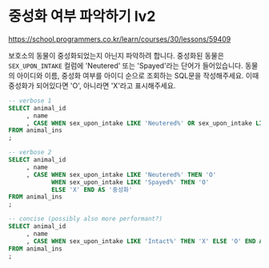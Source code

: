 # 중성화 여부 파악하기 lv2
https://school.programmers.co.kr/learn/courses/30/lessons/59409

보호소의 동물이 중성화되었는지 아닌지 파악하려 합니다. 중성화된 동물은 `SEX_UPON_INTAKE` 컬럼에 'Neutered' 또는 'Spayed'라는 단어가 들어있습니다. 동물의 아이디와 이름, 중성화 여부를 아이디 순으로 조회하는 SQL문을 작성해주세요. 이때 중성화가 되어있다면 'O', 아니라면 'X'라고 표시해주세요.

```sql
-- verbose 1
SELECT animal_id
     , name
     , CASE WHEN sex_upon_intake LIKE 'Neutered%' OR sex_upon_intake LIKE 'Spayed%' THEN 'O' ELSE 'X' END AS '중성화'
FROM animal_ins
;

-- verbose 2
SELECT animal_id
     , name
     , CASE WHEN sex_upon_intake LIKE 'Neutered%' THEN 'O'
            WHEN sex_upon_intake LIKE 'Spayed%' THEN 'O' 
            ELSE 'X' END AS '중성화'
FROM animal_ins
;

-- concise (possibly also more performant?)
SELECT animal_id
     , name
     , CASE WHEN sex_upon_intake LIKE 'Intact%' THEN 'X' ELSE 'O' END AS '중성화'
FROM animal_ins
;
```
